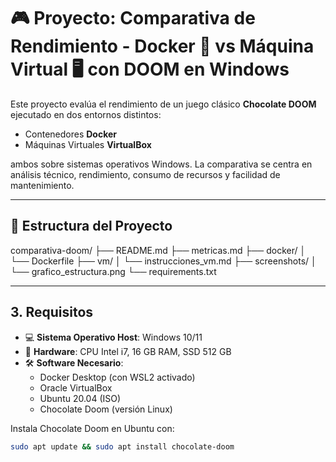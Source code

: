 # 🎮 Proyecto: Comparativa de Rendimiento - Docker 🐳 vs Máquina Virtual 🖥️ con DOOM en Windows

Este proyecto evalúa el rendimiento de un juego clásico **Chocolate DOOM** ejecutado en dos entornos distintos:  
- Contenedores **Docker**  
- Máquinas Virtuales **VirtualBox**  

ambos sobre sistemas operativos Windows. La comparativa se centra en análisis técnico, rendimiento, consumo de recursos y facilidad de mantenimiento.

---

## 📂 Estructura del Proyecto

comparativa-doom/
├── README.md
├── metricas.md
├── docker/
│ └── Dockerfile
├── vm/
│ └── instrucciones_vm.md
├── screenshots/
│ └── grafico_estructura.png
└── requirements.txt



---

## 3. Requisitos

- 💻 **Sistema Operativo Host**: Windows 10/11  
- 🧰 **Hardware**: CPU Intel i7, 16 GB RAM, SSD 512 GB  
- 🛠️ **Software Necesario**:  
  - Docker Desktop (con WSL2 activado)  
  - Oracle VirtualBox  
  - Ubuntu 20.04 (ISO)  
  - Chocolate Doom (versión Linux)  

Instala Chocolate Doom en Ubuntu con:  
```bash
sudo apt update && sudo apt install chocolate-doom
